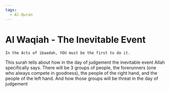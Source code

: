 ```yaml
---
tags:
  - Al-Quran
---
```


# Al Waqiah - The Inevitable Event
    In the Acts of ibaadah, YOU must be the first to do it. 

This surah tells about how in the day of judgement the inevitable event Allah specifically says. There will be 3 groups of people, the forerunners (one who always compete in goodness), the people of the right hand, and the people of the left hand. And how those groups will be threat in the day of judgement 
